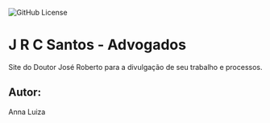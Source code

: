 ![GitHub License](https://img.shields.io/github/license/AnnaLuSant/one-page)


# J R C Santos - Advogados
Site do Doutor José Roberto para a divulgação de seu trabalho e processos.

## Autor:
Anna Luiza
